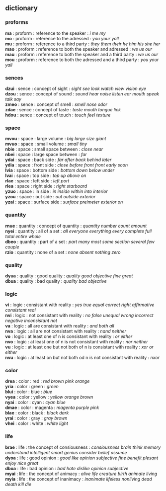 ## dictionary

### proforms

**ma** : proform : reference to the speaker : *i* *me* *my*  
**mo** : proform : reference to the adressed : *you* *your* *yall*  
**mu** : proform : reference to a third party : *they* *them* *their* *he* *him* *his* *she* *her*  
**mao** : proform : reference to both the speaker and adressed : *we* *us* *our*  
**mau** : proform : reference to both the speaker and a third party : *we* *us* *our*  
**mou** : proform : reference to both the adressed and a third party : *you* *your* *yall*  

### sences

**dzui** : sence : concept of sight : *sight* *see* *look* *watch* *view* *vision* *eye*  
**dzou** : sence : concept of sound : *sound* *hear* *noise* *listen* *ear* *mouth* *speak* *talk* *say*  
**zmeo** : sence : concept of smell : *smell* *nose* *odor*  
**zdae** : sence : concept of taste : *taste* *mouth* *tongue* *lick*  
**hdou** : sence : concept of touch : *touch* *feel* *texture*  

### space

**mvou** : space : large volume : *big* *large* *size* *giant*  
**mvuo** : space : small volume : *small* *tiny*  
**nbie** : space : small space between : *close* *near*  
**nbei** : space : large space between : *far*  
**ydai** : space : back side : *far* *after* *back* *behind* *later*  
**ydia** : space : front side : *close* *before* *front* *front* *early* *soon*  
**lvia** : space : bottom side : *bottom* *down* *below* *under*  
**lvai** : space : top side : *top* *up* *above* *on*  
**rlae** : space : left side : *left* *port*  
**rlea** : space : right side : *right* *starboard*  
**yzuo** : space : in side : *in* *inside* *within* *into* *interior*  
**yzou** : space : out side : *out* *outside* *exterior*  
**yzai** : space : surface side : *surface* *preimeter* *exterior* *on*  

### quantity

**rnue** : quantity : concept of quantity : *quantity* *number* *count* *amount*  
**nyei** : quantity : all of a set : *all* *everyone* *everything* *every* *complete* *full* *total* *entire* *whole*  
**dbeo** : quantity : part of a set : *part* *many* *most* *some* *section* *several* *few* *couple*  
**rzio** : quantity : none of a set : *none* *absent* *nothing* *zero*  

### quality

**dyua** : quality : good quality : *quality* *good* *objective* *fine* *great*  
**dbua** : quality : bad quality : *quality* *bad* *objective*  

### logic

**vi** : logic : consistant with reality : *yes* *true* *equal* *correct* *right* *affirmative* *consistant* *real*  
**nvi** : logic : not consistant with reality : *no* *false* *unequal* *wrong* *incorrect* *negative* *inconsistant* *not*  
**va** : logic : all are consistant with reality : *and* *both* *all*  
**nva** : logic : all are not consistant with reality : *nand* *neither*  
**vo** : logic : at least one of n is consistant with reality : *or* *either*  
**nvo** : logic : at least one of n is not consistant with reality : *nor* *neither*  
**vu** : logic : at least one but not both of n is consistant with reality : *xor* *or* *either*  
**nvu** : logic : at least on but not both od n is not consistant with reality : *nxor*  

### color

**drea** : color : red : *red* *brown* *pink* *orange*  
**yria** : color : green : *green*  
**blui** : color : blue : *blue*  
**vyea** : color : yellow : *yellow* *orange* *brown*  
**nyai** : color : cyan : *cyan* *blue*  
**dmae** : color : magenta : *magenta* *purple* *pink*  
**blae** : color : black : *black* *dark*  
**yrai** : color : gray : *gray* *brown*  
**vhei** : color : white : *white* *light*  

### life

**brae** : life : the concept of consiousness : *consiousness* *brain* *think* *memory* *understand* *intelligent* *smart* *genius* *consider* *belief* *assume*  
**dyoa** : life : good opinion : *good* *like* *opinion* *subjective* *fine* *benefit* *plesant* *enjoy* *nice* *great*  
**dboa** : life : bad opinion : *bad* *hate* *dislike* *opinion* *subjective*  
**myai** : life : the concept of animacy : *alive* *life* *creature* *birth* *animate* *living*  
**myia** : life : the concept of inanimacy : *inanimate* *lifeless* *nonliving* *dead* *death* *kill* *die*  
